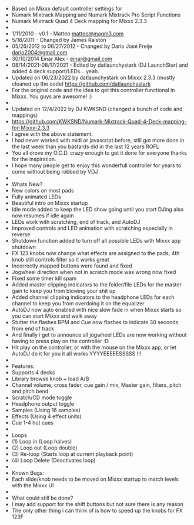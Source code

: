 - Based on Mixxx default controller settings for
- Numark Mixtrack Mapping and Numark Mixtrack Pro Script Functions
- Numark Mixtrack Quad 4 Deck mapping for Mixxx 2.3.3
-
- 1/11/2010 - v0.1 - Matteo <matteo@magm3.com>
- 5/18/2011 - Changed by James Ralston 
- 05/26/2012 to 06/27/2012 - Changed by Darío José Freije <dario2004@gmail.com>
- 30/10/2014  Einar Alex - einar@gmail.com
- 08/14/2021-08/17/2021 - Edited by datlaunchystark (DJ LaunchStar) and added 4 deck support/LEDs... yeah.
- Updated on 06/23/2022 by datlaunchystark on Mixxx 2.3.3 (mostly cleaned up the code) https://github.com/datlaunchystark
- For the original code and the idea to get this controller functional in Mixxx. You guys are awesome! :)
-
- Updated on 12/4/2022 by DJ KWKSND (changed a bunch of code and mappings) 
- https://github.com/KWKSND/Numark-Mixtrack-Quad-4-Deck-mapping-for-Mixxx-2.3.3
- I agree with the above statement.
- I had never worked with midi or javascript before, still got more done in the last week than you bastards did in the last 12 years ROFL
- You all drove my O.C.D. crazy enough to get it done for everyone thanks for the inspiration.
- I hope many people get to enjoy this wonderfull controller for years to come without being robbed by VDJ
- 
- Whats New?
-  New colors on most pads
-  Fully animated LEDs
-  Beautiful intro on Mixxx startup
-  Idle mode added to keep the LED show going until you start DJing also now resumes if idle again
-  LEDs work with scratching, end of track, and AutoDJ
-  Improved controls and LED animation with scratching especially in reverse
-  Shutdown function added to turn off all possible LEDs with Mixxx app shutdown
-  FX 123 knobs now change what effects are assigned to the pads, 4th knob still controls filter so it works great
-  Incorrectly mapped buttons were found and fixed
-  Jogwheel direction when not in scratch mode was wrong now fixed
-  Fixed some timer kill spam
-  Added master clipping indicators to the folder/file LEDs for the master gain to keep you from blowing your shit up
-  Added channel clipping indicators to the headphone LEDs for each channel to keep you from overdoing it on the equalizer 
-  AutoDJ now auto enabled with nice slow fade in when Mixxx starts so you can start Mixxx and walk away
-  Stutter the flashes BPM and Cue now flashes to indicate 30 seconds from end of track
-  And finally i get to announce all jogwheel LEDs are now working without having to press play on the controller :D
-  Hit play on the controller, or with the mouse on the Mixxx app, or let AutoDJ do it for you it all works YYYYEEEEESSSSS !!!
-
- Features:
-  Supports 4 decks
-  Library browse knob + load A/B
-  Channel volume, cross fader, cue gain / mix, Master gain, filters, pitch and pitch bend
-  Scratch/CD mode toggle
-  Headphone output toggle
-  Samples (Using 16 samples)
-  Effects (Using 4 effect units)
-  Cue 1-4 hot cues
-
- Loops
-  (1) Loop in (Loop halves)
-  (2) Loop out (Loop double)
-  (3) Re-loop (Starts loop at current playback point)
-  (4) Loop Delete (Deactivates loop)
-
- Known Bugs:
-  Each slide/knob needs to be moved on Mixxx startup to match levels with the Mixxx UI
-
- What could still be done?
-  I may add support for the shift buttons but not sure there is any reason 
-  The only other thing i can think of is how to speed up the knobs for FX 123F
